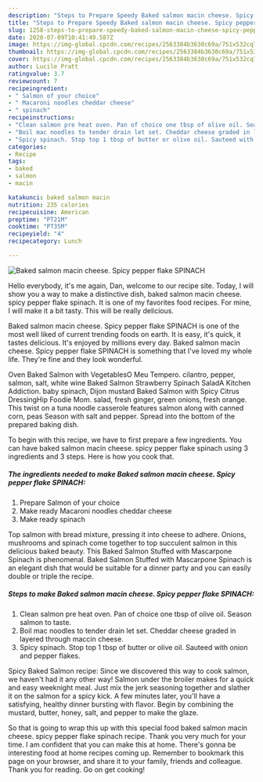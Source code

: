 ```yaml
---
description: "Steps to Prepare Speedy Baked salmon macin cheese. Spicy pepper flake SPINACH"
title: "Steps to Prepare Speedy Baked salmon macin cheese. Spicy pepper flake SPINACH"
slug: 1258-steps-to-prepare-speedy-baked-salmon-macin-cheese-spicy-pepper-flake-spinach
date: 2020-07-09T10:41:49.587Z
image: https://img-global.cpcdn.com/recipes/2563384b3630c69a/751x532cq70/baked-salmon-macin-cheese-spicy-pepper-flake-spinach-recipe-main-photo.jpg
thumbnail: https://img-global.cpcdn.com/recipes/2563384b3630c69a/751x532cq70/baked-salmon-macin-cheese-spicy-pepper-flake-spinach-recipe-main-photo.jpg
cover: https://img-global.cpcdn.com/recipes/2563384b3630c69a/751x532cq70/baked-salmon-macin-cheese-spicy-pepper-flake-spinach-recipe-main-photo.jpg
author: Lucile Pratt
ratingvalue: 3.7
reviewcount: 7
recipeingredient:
- " Salmon of your choice"
- " Macaroni noodles cheddar cheese"
- " spinach"
recipeinstructions:
- "Clean salmon pre heat oven. Pan of choice one tbsp of olive oil. Season salmon to taste."
- "Boil mac noodles to tender drain let set. Cheddar cheese graded in layered through maccin cheese."
- "Spicy spinach. Stop top 1 tbsp of butter or olive oil. Sauteed with onion and pepper flakes."
categories:
- Recipe
tags:
- baked
- salmon
- macin

katakunci: baked salmon macin 
nutrition: 235 calories
recipecuisine: American
preptime: "PT21M"
cooktime: "PT35M"
recipeyield: "4"
recipecategory: Lunch

---
```



![Baked salmon macin cheese. Spicy pepper flake SPINACH](https://img-global.cpcdn.com/recipes/2563384b3630c69a/751x532cq70/baked-salmon-macin-cheese-spicy-pepper-flake-spinach-recipe-main-photo.jpg)

Hello everybody, it's me again, Dan, welcome to our recipe site. Today, I will show you a way to make a distinctive dish, baked salmon macin cheese. spicy pepper flake spinach. It is one of my favorites food recipes. For mine, I will make it a bit tasty. This will be really delicious.

Baked salmon macin cheese. Spicy pepper flake SPINACH is one of the most well liked of current trending foods on earth. It is easy, it's quick, it tastes delicious. It's enjoyed by millions every day. Baked salmon macin cheese. Spicy pepper flake SPINACH is something that I've loved my whole life. They're fine and they look wonderful.

Oven Baked Salmon with VegetablesO Meu Tempero. cilantro, pepper, salmon, salt, white wine Baked Salmon Strawberry Spinach SaladA Kitchen Addiction. baby spinach, Dijon mustard Baked Salmon with Spicy Citrus DressingHip Foodie Mom. salad, fresh ginger, green onions, fresh orange. This twist on a tuna noodle casserole features salmon along with canned corn, peas Season with salt and pepper. Spread into the bottom of the prepared baking dish.


To begin with this recipe, we have to first prepare a few ingredients. You can have baked salmon macin cheese. spicy pepper flake spinach using 3 ingredients and 3 steps. Here is how you cook that.

<!--inarticleads1-->

##### The ingredients needed to make Baked salmon macin cheese. Spicy pepper flake SPINACH:

1. Prepare  Salmon of your choice
1. Make ready  Macaroni noodles cheddar cheese
1. Make ready  spinach


Top salmon with bread mixture, pressing it into cheese to adhere. Onions, mushrooms and spinach come together to top succulent salmon in this delicious baked beauty. This Baked Salmon Stuffed with Mascarpone Spinach is phenomenal. Baked Salmon Stuffed with Mascarpone Spinach is an elegant dish that would be suitable for a dinner party and you can easily double or triple the recipe. 

<!--inarticleads2-->

##### Steps to make Baked salmon macin cheese. Spicy pepper flake SPINACH:

1. Clean salmon pre heat oven. Pan of choice one tbsp of olive oil. Season salmon to taste.
1. Boil mac noodles to tender drain let set. Cheddar cheese graded in layered through maccin cheese.
1. Spicy spinach. Stop top 1 tbsp of butter or olive oil. Sauteed with onion and pepper flakes.


Spicy Baked Salmon recipe: Since we discovered this way to cook salmon, we haven&#39;t had it any other way! Salmon under the broiler makes for a quick and easy weeknight meal. Just mix the jerk seasoning together and slather it on the salmon for a spicy kick. A few minutes later, you&#39;ll have a satisfying, healthy dinner bursting with flavor. Begin by combining the mustard, butter, honey, salt, and pepper to make the glaze. 

So that is going to wrap this up with this special food baked salmon macin cheese. spicy pepper flake spinach recipe. Thank you very much for your time. I am confident that you can make this at home. There's gonna be interesting food at home recipes coming up. Remember to bookmark this page on your browser, and share it to your family, friends and colleague. Thank you for reading. Go on get cooking!
